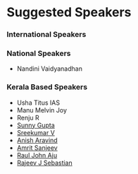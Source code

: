 # Suggested Speakers

### International Speakers

### National Speakers

- Nandini Vaidyanadhan

### Kerala Based Speakers

- Usha Titus IAS
- Manu Melvin Joy
- Renju R
- [Sunny Gupta](https://twitter.com/sunnykgupta)
- [Sreekumar V](https://www.linkedin.com/in/sreekumarv)
- [Anish Aravind](https://www.linkedin.com/in/anisharavind/)
- [Amrit Sanjeev](https://twitter.com/amsanjeev)
- [Raul John Aju](https://www.facebook.com/raultherockstar)
- [Rajeev J Sebastian ](https://www.linkedin.com/in/rajeevjs/?originalSubdomain=in)
